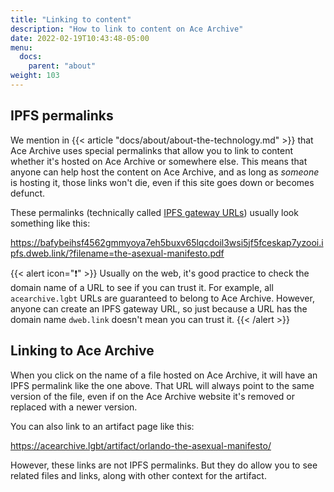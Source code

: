 ```yaml
---
title: "Linking to content"
description: "How to link to content on Ace Archive"
date: 2022-02-19T10:43:48-05:00
menu:
  docs:
    parent: "about"
weight: 103
---
```


## IPFS permalinks

We mention in {{< article "docs/about/about-the-technology.md" >}} that Ace
Archive uses special permalinks that allow you to link to content whether it's
hosted on Ace Archive or somewhere else. This means that anyone can help host
the content on Ace Archive, and as long as *someone* is hosting it, those links
won't die, even if this site goes down or becomes defunct.

These permalinks (technically called [IPFS gateway
URLs](https://docs.ipfs.io/concepts/ipfs-gateway/)) usually look something like
this:

<https://bafybeihsf4562gmmyoya7eh5buxv65lqcdoil3wsi5jf5fceskap7yzooi.ipfs.dweb.link/?filename=the-asexual-manifesto.pdf>

{{< alert icon="❗" >}}
Usually on the web, it's good practice to check the domain name of a URL to see
if you can trust it. For example, all `acearchive.lgbt` URLs are guaranteed to
belong to Ace Archive. However, anyone can create an IPFS gateway URL, so just
because a URL has the domain name `dweb.link` doesn't mean you can trust it.
{{< /alert >}}

## Linking to Ace Archive

When you click on the name of a file hosted on Ace Archive, it will have an
IPFS permalink like the one above. That URL will always point to the same
version of the file, even if on the Ace Archive website it's removed or
replaced with a newer version.

You can also link to an artifact page like this:

<https://acearchive.lgbt/artifact/orlando-the-asexual-manifesto/>

However, these links are not IPFS permalinks. But they do allow you to see
related files and links, along with other context for the artifact.
